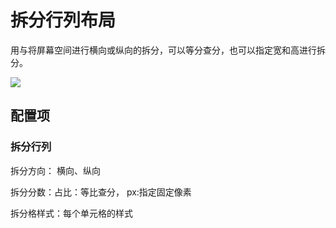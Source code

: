 # 拆分行列布局

用与将屏幕空间进行横向或纵向的拆分，可以等分查分，也可以指定宽和高进行拆分。

![](/assets/2021-08-30-15-43-56-image.png)

## 配置项

### 拆分行列

拆分方向： 横向、纵向

拆分分数：占比：等比查分， px:指定固定像素

拆分格样式：每个单元格的样式
